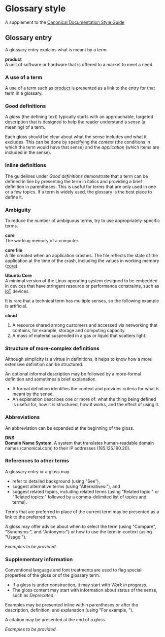 # Glossary style

A supplement to the [Canonical Documentation Style Guide](https://docs.ubuntu.com/styleguide/en/)

## Glossary entry
A glossary entry explains what is meant by a term.

**product** <br />
A unit of software or hardware that is offered to a market to meet a need.

### A use of a term

A use of a term such as [product](https://www.example.com) is presented as a link to the entry for that term in a glossary.

### Good definitions

A *gloss* (the defining text) typically starts with an approachable, targeted description that is designed to help the reader understand a *sense* (a meaning) of a term.

Each gloss should be clear about what the sense includes and what it excludes. This can be done by specifying the *context* (the conditions in which the term would have that sense) and the *application* (which items are included in the sense).

### Inline definitions

The guidelines under *Good definitions* demonstrate that a term can be defined in line by presenting the term in italics and providing a brief definition in parentheses. This is useful for terms that are only used in one or a few topics. If a term is widely used, the glossary is the best place to define it.

### Ambiguity

To reduce the number of ambiguous terms, try to use appropriately-specific terms.

**core** <br />
The working memory of a computer.

**core file** <br />
A file created when an application crashes. The file reflects the state of the application at the time of the crash, including the values in working memory ([core](https://www.example.com)).

**Ubuntu Core** <br />
A minimal version of the Linux operating system designed to be embedded in devices that have stringent resource or performance constraints, such as [IoT](https://www.example.com) devices.

It is rare that a technical term has multiple senses, so the following example is artificial.

**cloud** <br />
1. A resource shared among customers and accessed via networking that contains, for example, storage and computing capacity. <br />
2. A mass of material suspended in a gas or liquid that scatters light.

### Structure of more-complex definitions

Although simplicity is a virtue in definitions, it helps to know how a more extensive definition can be structured.

An optional informal description may be followed by a more-formal definition and sometimes a brief explanation.
* A formal definition identifies the context and provides criteria for what is meant by the sense.
* An explanation describes one or more of: what the thing being defined is useful for, how it is structured, how it works, and the effect of using it.

### Abbreviations

An abbreviation can be expanded at the beginning of the gloss.

**DNS** <br />
**Domain Name System**. A system that translates human-readable domain names (canonical.com) to their IP addresses (185.125.190.20).

### References to other terms

A glossary entry or a gloss may
* refer to detailed background (using "See"),
* suggest alternative terms (using "Alternatives:"), and
* suggest related topics, including related terms (using "Related topic:" or "Related topics:" followed by a comma-delimited list of topics and terms).

Terms that are preferred in place of the current term may be presented as a link to the preferred term.

A gloss may offer advice about when to select the term (using "Compare", "Synonyms:", and "Antonyms:") or how to use the term in context (using "Usage:").

*Examples to be provided.*

### Supplementary information

Conventional language and font treatments are used to flag special properties of the gloss or of the glossary term.
* If a gloss is under construction, it may start with *Work in progress*.
* The gloss content may start with information about status of the sense, such as *Deprecated*.

Examples may be presented inline within parentheses or after the description, definition, and explanation (using "For example, ").

A citation may be presented at the end of a gloss.

*Examples to be provided.*
